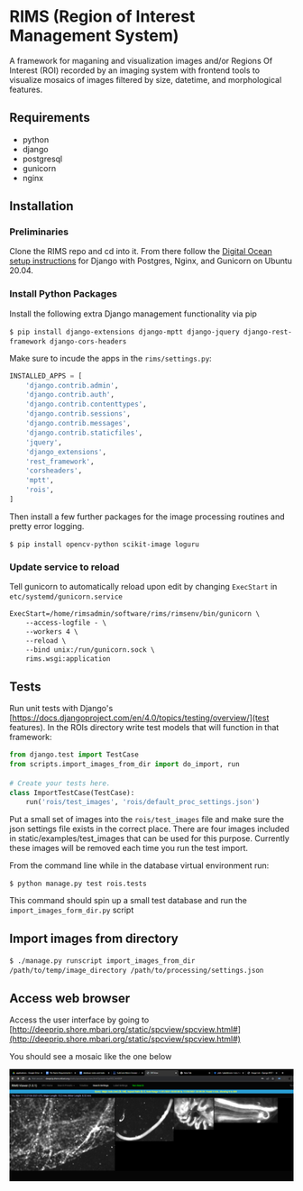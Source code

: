 # RIMS (Region of Interest Management System)

A framework for maganing and visualization images and/or Regions Of Interest (ROI) recorded by an imaging system with frontend tools to visualize mosaics of images filtered by size, datetime, and morphological features.

## Requirements

* python
* django
* postgresql
* gunicorn
* nginx

## Installation

### Preliminaries
Clone the RIMS repo and cd into it. From there follow the [Digital Ocean setup instructions](https://www.digitalocean.com/community/tutorials/how-to-set-up-django-with-postgres-nginx-and-gunicorn-on-ubuntu-20-04) for Django with Postgres, Nginx, and Gunicorn on Ubuntu 20.04.

### Install Python Packages
Install the following extra Django management functionality via pip

`$ pip install django-extensions django-mptt django-jquery django-rest-framework django-cors-headers`

Make sure to incude the apps in the `rims/settings.py`:

```python
INSTALLED_APPS = [
    'django.contrib.admin',
    'django.contrib.auth',
    'django.contrib.contenttypes',
    'django.contrib.sessions',
    'django.contrib.messages',
    'django.contrib.staticfiles',
    'jquery',
    'django_extensions',
    'rest_framework',
    'corsheaders',
    'mptt',
    'rois',
]
```

Then install a few further packages for the image processing routines and pretty error logging.

`$ pip install opencv-python scikit-image loguru`

### Update service to reload
Tell gunicorn to automatically reload upon edit by changing `ExecStart` in `etc/systemd/gunicorn.service`

```
ExecStart=/home/rimsadmin/software/rims/rimsenv/bin/gunicorn \
	--access-logfile - \
	--workers 4 \
	--reload \
	--bind unix:/run/gunicorn.sock \
	rims.wsgi:application
```

## Tests
Run unit tests with Django's [https://docs.djangoproject.com/en/4.0/topics/testing/overview/](test features). In the ROIs directory write test models that will function in that framework:

```python
from django.test import TestCase
from scripts.import_images_from_dir import do_import, run

# Create your tests here.
class ImportTestCase(TestCase):
    run('rois/test_images', 'rois/default_proc_settings.json')
```

Put a small set of images into the `rois/test_images` file and make sure the json settings file exists in the correct place. There are four images included in static/examples/test_images that can be used for this purpose. Currently these images will be removed each time you run the test import.

From the command line while in the database virtual environment run:

`$ python manage.py test rois.tests`

This command should spin up a small test database and run the `import_images_form_dir.py` script

## Import images from directory

`$ ./manage.py runscript import_images_from_dir /path/to/temp/image_directory /path/to/processing/settings.json`

## Access web browser
Access the user interface by going to [http://deeprip.shore.mbari.org/static/spcview/spcview.html#](http://deeprip.shore.mbari.org/static/spcview/spcview.html#) 

You should see a mosaic like the one below

![example](/static/examples/browser.jpg)